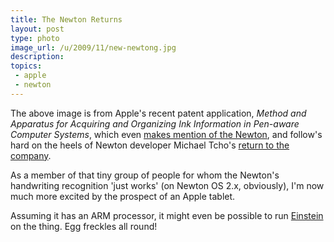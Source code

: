```yaml
---
title: The Newton Returns
layout: post
type: photo
image_url: /u/2009/11/new-newtong.jpg
description: 
topics:
 - apple
 - newton
---
```

The above image is from Apple's recent patent application, _Method and Apparatus for Acquiring and Organizing Ink Information in Pen-aware Computer Systems_, which even [makes mention of the Newton](http://www.appleinsider.com/articles/09/11/12/apple_looks_to_improve_pen_based_input_on_tablet_touchscreens.html), and follow's hard on the heels of Newton developer Michael Tcho's [return to the company](http://bits.blogs.nytimes.com/2009/09/28/apple-rehires-newton-and-nike-marketing-whiz/).

As a member of that tiny group of people for whom the Newton's handwriting recognition 'just works' (on Newton OS 2.x, obviously), I'm now much more excited by the prospect of an Apple tablet.

Assuming it has an <abbr>ARM</abbr> processor, it might even be possible to run [Einstein](http://code.google.com/p/einstein/ "A Newton emulator") on the thing. Egg freckles all round!